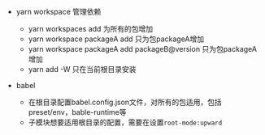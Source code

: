 ####
- yarn workspace 管理依赖
  - yarn workspaces add <module> 为所有的包增加
  - yarn workspace packageA add <module> 只为包packageA增加
  - yarn workspace packageA add packageB@version 只为包packageA增加
  - yarn add -W  <module> 只在当前根目录安装

- babel
  - 在根目录配置babel.config.json文件，对所有的包适用，包括preset/env，bable-runtime等
  - 子模块想要适用根目录的配置，需要在设置`root-mode:upward`